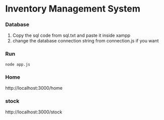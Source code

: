 # Inventory Management System

### Database
1. Copy the sql code from sql.txt and paste it inside xampp
2. change the database connection string from connection.js if you want

### Run
`node app.js`

### Home
http://localhost:3000/home

### stock
http://localhost:3000/stock
